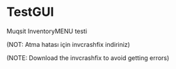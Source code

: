 # TestGUI
Muqsit InventoryMENU testi

(NOT: Atma hatası için invcrashfix indiriniz)

(NOTE: Download the invcrashfix to avoid getting errors)

